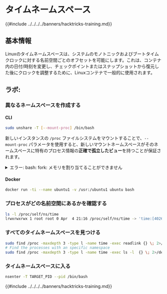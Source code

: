 # タイムネームスペース

{{#include ../../../../banners/hacktricks-training.md}}

## 基本情報

Linuxのタイムネームスペースは、システムのモノトニックおよびブートタイムクロックに対する名前空間ごとのオフセットを可能にします。これは、コンテナ内の日付/時刻を変更し、チェックポイントまたはスナップショットから復元した後にクロックを調整するために、Linuxコンテナで一般的に使用されます。

## ラボ:

### 異なるネームスペースを作成する

#### CLI
```bash
sudo unshare -T [--mount-proc] /bin/bash
```
新しいインスタンスの `/proc` ファイルシステムをマウントすることで、`--mount-proc` パラメータを使用すると、新しいマウントネームスペースがそのネームスペースに特有のプロセス情報の**正確で孤立したビュー**を持つことが保証されます。

<details>

<summary>エラー: bash: fork: メモリを割り当てることができません</summary>

`unshare` が `-f` オプションなしで実行されると、Linux が新しい PID (プロセス ID) ネームスペースを処理する方法のためにエラーが発生します。重要な詳細と解決策は以下の通りです：

1. **問題の説明**：

- Linux カーネルは、プロセスが `unshare` システムコールを使用して新しいネームスペースを作成することを許可します。しかし、新しい PID ネームスペースの作成を開始するプロセス（「unshare」プロセスと呼ばれる）は新しいネームスペースに入らず、その子プロセスのみが入ります。
- `%unshare -p /bin/bash%` を実行すると、`unshare` と同じプロセスで `/bin/bash` が開始されます。その結果、`/bin/bash` とその子プロセスは元の PID ネームスペースに存在します。
- 新しいネームスペース内の `/bin/bash` の最初の子プロセスは PID 1 になります。このプロセスが終了すると、他にプロセスがない場合、孤児プロセスを引き取る特別な役割を持つ PID 1 によりネームスペースのクリーンアップがトリガーされます。Linux カーネルはそのネームスペース内での PID 割り当てを無効にします。

2. **結果**：

- 新しいネームスペース内での PID 1 の終了は、`PIDNS_HASH_ADDING` フラグのクリーンアップを引き起こします。これにより、新しいプロセスを作成する際に `alloc_pid` 関数が新しい PID を割り当てることに失敗し、「メモリを割り当てることができません」というエラーが発生します。

3. **解決策**：
- この問題は、`unshare` に `-f` オプションを使用することで解決できます。このオプションは、`unshare` が新しい PID ネームスペースを作成した後に新しいプロセスをフォークします。
- `%unshare -fp /bin/bash%` を実行すると、`unshare` コマンド自体が新しいネームスペース内で PID 1 になります。これにより、`/bin/bash` とその子プロセスはこの新しいネームスペース内に安全に収容され、PID 1 の早期終了を防ぎ、通常の PID 割り当てを可能にします。

`unshare` が `-f` フラグで実行されることを保証することで、新しい PID ネームスペースが正しく維持され、`/bin/bash` とそのサブプロセスがメモリ割り当てエラーに遭遇することなく動作できるようになります。

</details>

#### Docker
```bash
docker run -ti --name ubuntu1 -v /usr:/ubuntu1 ubuntu bash
```
### &#x20;プロセスがどの名前空間にあるかを確認する
```bash
ls -l /proc/self/ns/time
lrwxrwxrwx 1 root root 0 Apr  4 21:16 /proc/self/ns/time -> 'time:[4026531834]'
```
### すべてのタイムネームスペースを見つける
```bash
sudo find /proc -maxdepth 3 -type l -name time -exec readlink {} \; 2>/dev/null | sort -u
# Find the processes with an specific namespace
sudo find /proc -maxdepth 3 -type l -name time -exec ls -l  {} \; 2>/dev/null | grep <ns-number>
```
### タイムネームスペースに入る
```bash
nsenter -T TARGET_PID --pid /bin/bash
```
{{#include ../../../../banners/hacktricks-training.md}}
